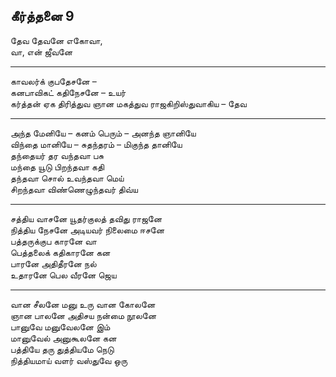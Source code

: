 ## கீர்த்தனை 9

தேவ தேவனே எகோவா,  
வா, என் ஜீவனே

---

காவலர்க் குபதேசனே –  
கனபாவிகட் கதிநேசனே – உயர்  
கர்த்தன் ஏக திரித்துவ ஞான மகத்துவ ராஜகிறிஸ்துவாகிய – தேவ

---

அந்த மேனியே – கனம் பெரும் – அனந்த ஞானியே  
விந்தை மானியே – சுதந்தரம் – மிகுந்த தானியே  
தந்தையர் தர வந்தவா பசு  
மந்தை யூடு பிறந்தவா கதி  
தந்தவா சொல் உவந்தவா மெய்  
சிறந்தவா விண்ணெழுந்தவர் திவ்ய

---

சத்திய வாசனே யூதர்குலத் தவிது ராஜனே  
நித்திய நேசனே அடியவர் நிலைமை ஈசனே  
பத்தருக்குப காரனே வா  
பெத்தலைக் கதிகாரனே கன  
பாரனே அதிதீரனே நல்  
உதாரனே பெல வீரனே ஜெய

---

வான சீலனே மனு உரு வான கோலனே  
ஞான பாலனே அதிசய நன்மை நூலனே  
பானுவே மனுவேலனே இம்  
மானுவேல் அனுகூலனே கன  
பத்தியே தரு துத்தியமே நெடு  
நித்தியமாய் வளர் வஸ்துவே ஒரு

